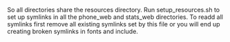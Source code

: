 So all directories share the resources directory. Run setup_resources.sh to set up symlinks in all the phone_web and stats_web directories. To readd all symlinks first remove all existing symlinks set by this file or you will end up creating broken symlinks in fonts and include.
